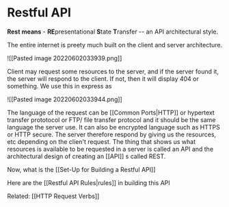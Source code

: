 # Restful API
**Rest means** - **RE**presentational **S**tate **T**ransfer -- an API architectural style.

The entire internet is preety much built on the client and server architecture.

![[Pasted image 20220602033939.png]]

Client may request some resources to the server, and if the server found it, the server will respond to the client. If not, then it will display 404 or something. We use this in express as

![[Pasted image 20220602033944.png]]

The language of the request can be [[Common Ports|HTTP]] or hypertext transfer prototocol or FTP/ file transfer protocol and it should be the same language the server use. It can also be encrypted language such as HTTPS or HTTP secure. The server therefore respond by giving us the resources, etc depending on the clien't request. The thing that shows us what resources is available to be requested in a server is called an API and the architectural design of creating an [[API]] s called REST.

Now, what is the [[Set-Up for Building a Restful API]]

Here are the [[Restful API Rules|rules]] in building this API

Related: [[HTTP Request Verbs]]





